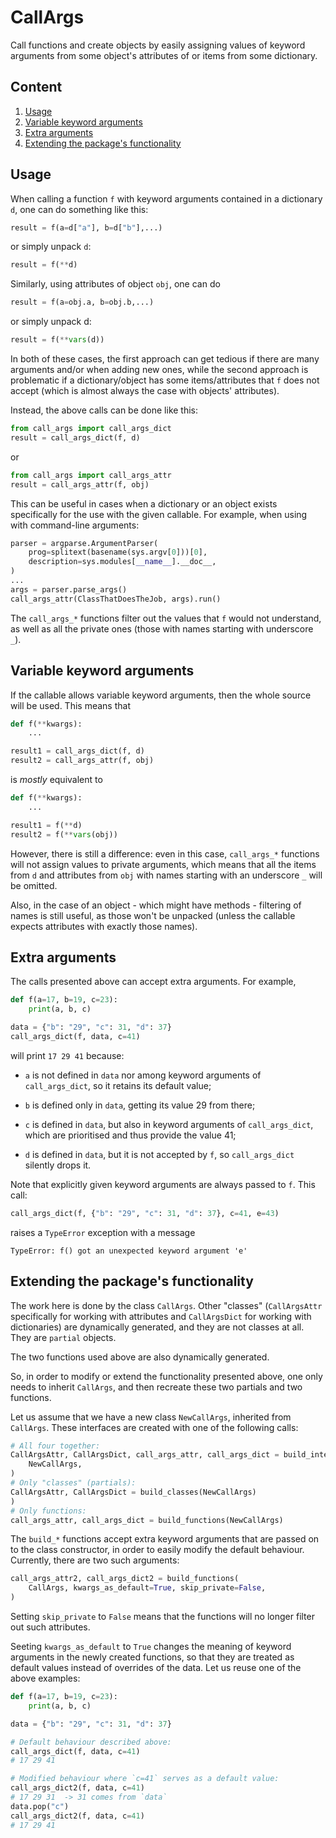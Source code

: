 # CallArgs

Call functions and create objects by easily assigning values of keyword arguments from some object's attributes of or items from some dictionary.

## Content

1. [Usage](#usage)
2. [Variable keyword arguments](#variable-keyword-arguments)
3. [Extra arguments](#extra-arguments)
4. [Extending the package's functionality](#extending-the-packages-functionality)

## Usage

When calling a function `f` with keyword arguments contained in a dictionary `d`, one can do something like this:

```python
result = f(a=d["a"], b=d["b"],...)
```

or simply unpack `d`:

```python
result = f(**d)
```

Similarly, using attributes of object `obj`, one can do

```python
result = f(a=obj.a, b=obj.b,...)
```

or simply unpack d:

```python
result = f(**vars(d))
```

In both of these cases, the first approach can get tedious if there are many arguments and/or when adding new ones, while the second approach is problematic if a dictionary/object has some items/attributes that `f` does not accept (which is almost always the case with objects' attributes).

Instead, the above calls can be done like this:

```python
from call_args import call_args_dict
result = call_args_dict(f, d)
```

or

```python
from call_args import call_args_attr
result = call_args_attr(f, obj)
```

This can be useful in cases when a dictionary or an object exists specifically for the use with the given callable. For example, when using with command-line arguments:

```python
parser = argparse.ArgumentParser(
    prog=splitext(basename(sys.argv[0]))[0],
    description=sys.modules[__name__].__doc__,
)
...
args = parser.parse_args()
call_args_attr(ClassThatDoesTheJob, args).run()
```

The `call_args_*` functions filter out the values that `f` would not understand, as well as all the private ones (those with names starting with underscore `_`).

## Variable keyword arguments

If the callable allows variable keyword arguments, then the whole source will be used. This means that

```python
def f(**kwargs):
    ...

result1 = call_args_dict(f, d)
result2 = call_args_attr(f, obj)
```

is _mostly_ equivalent to

```python
def f(**kwargs):
    ...

result1 = f(**d)
result2 = f(**vars(obj))
```

However, there is still a difference: even in this case, `call_args_*` functions will not assign values to private arguments, which means that all the items from `d` and attributes from `obj` with names starting with an underscore `_` will be omitted.

Also, in the case of an object - which might have methods - filtering of names is still useful, as those won't be unpacked (unless the callable expects attributes with exactly those names).

## Extra arguments

The calls presented above can accept extra arguments. For example,

```python
def f(a=17, b=19, c=23):
    print(a, b, c)

data = {"b": "29", "c": 31, "d": 37}
call_args_dict(f, data, c=41)
```

will print `17 29 41` because:

* `a` is not defined in `data` nor among keyword arguments of `call_args_dict`, so it retains its default value;

* `b` is defined only in `data`, getting its value 29 from there;

* `c` is defined in `data`, but also in keyword arguments of `call_args_dict`, which are prioritised and thus provide the value 41;

* `d` is defined in `data`, but it is not accepted by `f`, so `call_args_dict` silently drops it.

Note that explicitly given keyword arguments are always passed to `f`. This call:

```python
call_args_dict(f, {"b": "29", "c": 31, "d": 37}, c=41, e=43)
```

raises a `TypeError` exception with a message

```
TypeError: f() got an unexpected keyword argument 'e'
```

## Extending the package's functionality

The work here is done by the class `CallArgs`. Other "classes" (`CallArgsAttr` specifically for working with attributes and `CallArgsDict` for working with dictionaries) are dynamically generated, and they are not classes at all. They are `partial` objects.

The two functions used above are also dynamically generated.

So, in order to modify or extend the functionality presented above, one only needs to inherit `CallArgs`, and then recreate these two partials and two functions.

Let us assume that we have a new class `NewCallArgs`, inherited from `CallArgs`. These interfaces are created with one of the following calls:

```python
# All four together:
CallArgsAttr, CallArgsDict, call_args_attr, call_args_dict = build_interfaces(
    NewCallArgs,
)
# Only "classes" (partials):
CallArgsAttr, CallArgsDict = build_classes(NewCallArgs)
)
# Only functions:
call_args_attr, call_args_dict = build_functions(NewCallArgs)
```

The `build_*` functions accept extra keyword arguments that are passed on to
the class constructor, in order to easily modify the default behaviour.
Currently, there are two such arguments:

```python
call_args_attr2, call_args_dict2 = build_functions(
    CallArgs, kwargs_as_default=True, skip_private=False,
)
```

Setting `skip_private` to `False` means that the functions will no longer filter out such attributes.

Seeting `kwargs_as_default` to `True` changes the meaning of keyword arguments in the newly created functions, so that they are treated as default values instead of overrides of the data. Let us reuse one of the above examples:

```python
def f(a=17, b=19, c=23):
    print(a, b, c)

data = {"b": "29", "c": 31, "d": 37}

# Default behaviour described above:
call_args_dict(f, data, c=41)
# 17 29 41

# Modified behaviour where `c=41` serves as a default value:
call_args_dict2(f, data, c=41)
# 17 29 31  -> 31 comes from `data`
data.pop("c")
call_args_dict2(f, data, c=41)
# 17 29 41
```
